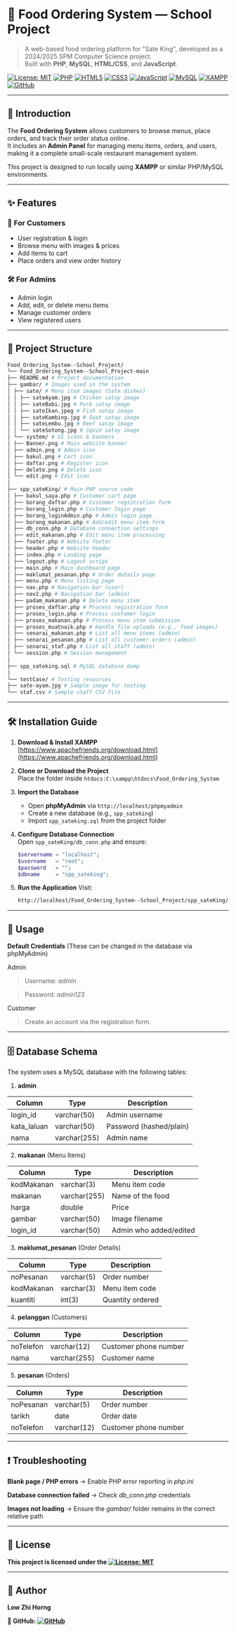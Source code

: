 # 🍢 Food Ordering System — School Project

> A web-based food ordering platform for "Sate King", developed as a 2024/2025 SPM Computer Science project.  
> Built with **PHP**, **MySQL**, **HTML/CSS**, and **JavaScript**.

[![License: MIT](https://img.shields.io/badge/License-MIT-green.svg)](https://opensource.org/licenses/MIT)
[![PHP](https://img.shields.io/badge/PHP-777BB4?logo=php&logoColor=white)](https://www.php.net/)
[![HTML5](https://img.shields.io/badge/HTML5-E34F26?logo=html5&logoColor=white)](https://developer.mozilla.org/docs/Web/HTML)
[![CSS3](https://img.shields.io/badge/CSS3-1572B6?logo=css3&logoColor=white)](https://developer.mozilla.org/docs/Web/CSS)
[![JavaScript](https://img.shields.io/badge/JavaScript-F7DF1E?logo=javascript&logoColor=black)](https://developer.mozilla.org/docs/Web/JavaScript)
[![MySQL](https://img.shields.io/badge/MySQL-4479A1?logo=mysql&logoColor=white)](https://www.mysql.com/)
[![XAMPP](https://img.shields.io/badge/XAMPP-FB7A24?logo=xampp&logoColor=white)](https://www.apachefriends.org/)
[![GitHub](https://img.shields.io/badge/GitHub-Food_Ordering_System--School_Project-black?logo=github)](https://github.com/LowZhiHorng/Food_Ordering_System--School_Project)

---

## 📖 Introduction
The **Food Ordering System** allows customers to browse menus, place orders, and track their order status online.  
It includes an **Admin Panel** for managing menu items, orders, and users, making it a complete small-scale restaurant management system.

This project is designed to run locally using **XAMPP** or similar PHP/MySQL environments.

---

## ✨ Features
### 👤 For Customers
- User registration & login
- Browse menu with images & prices
- Add items to cart
- Place orders and view order history

### 🛠 For Admins
- Admin login
- Add, edit, or delete menu items
- Manage customer orders
- View registered users

---

## 📂 Project Structure
```bash
Food_Ordering_System--School_Project/
└── Food_Ordering_System--School_Project-main
├── README.md # Project documentation
├── gambar/ # Images used in the system
│ ├── sate/ # Menu item images (Sate dishes)
│ │ ├── sateAyam.jpg # Chicken satay image
│ │ ├── sateBabi.jpg # Pork satay image
│ │ ├── sateIkan.jpeg # Fish satay image
│ │ ├── sateKambing.jpg # Goat satay image
│ │ ├── sateLembu.jpg # Beef satay image
│ │ └── sateSotong.jpg # Squid satay image
│ └── system/ # UI icons & banners
│ ├── Banner.png # Main website banner
│ ├── admin.png # Admin icon
│ ├── bakul.png # Cart icon
│ ├── daftar.png # Register icon
│ ├── delete.png # Delete icon
│ └── edit.png # Edit icon
│
├── spp_sateKing/ # Main PHP source code
│ ├── bakul_saya.php # Customer cart page
│ ├── borang_daftar.php # Customer registration form
│ ├── borang_login.php # Customer login page
│ ├── borang_loginAdmin.php # Admin login page
│ ├── borang_makanan.php # Add/edit menu item form
│ ├── db_conn.php # Database connection settings
│ ├── edit_makanan.php # Edit menu item processing
│ ├── footer.php # Website footer
│ ├── header.php # Website header
│ ├── index.php # Landing page
│ ├── logout.php # Logout script
│ ├── main.php # Main dashboard page
│ ├── maklumat_pesanan.php # Order details page
│ ├── menu.php # Menu listing page
│ ├── nav.php # Navigation bar (user)
│ ├── nav2.php # Navigation bar (admin)
│ ├── padam_makanan.php # Delete menu item
│ ├── proses_daftar.php # Process registration form
│ ├── proses_login.php # Process customer login
│ ├── proses_makanan.php # Process menu item submission
│ ├── proses_muatnaik.php # Handle file uploads (e.g., food images)
│ ├── senarai_makanan.php # List all menu items (admin)
│ ├── senarai_pesanan.php # List all customer orders (admin)
│ ├── senarai_staf.php # List all staff (admin)
│ └── session.php # Session management
│
├── spp_sateking.sql # MySQL database dump
│
└── testCase/ # Testing resources
├── sate-ayam.jpg # Sample image for testing
└── staf.csv # Sample staff CSV file
```

---

## 🛠 Installation Guide
1. **Download & Install XAMPP**  
   [https://www.apachefriends.org/download.html](https://www.apachefriends.org/download.html)

2. **Clone or Download the Project**  
   Place the folder inside `htdocs:C:\xampp\htdocs\Food_Ordering_System`

3. **Import the Database**  
   - Open **phpMyAdmin** via `http://localhost/phpmyadmin`
   - Create a new database (e.g., `spp_sateking`)
   - Import `spp_sateking.sql` from the project folder

4. **Configure Database Connection**  
   Open `spp_sateKing/db_conn.php` and ensure:
   ```php
   $servername = "localhost";
   $username   = "root";
   $password   = "";
   $dbname     = "spp_sateking";
   
5. **Run the Application**
   Visit:
   ```bash
   http://localhost/Food_Ordering_System--School_Project/spp_sateKing/

---

## 🚀 Usage
**Default Credentials**
(These can be changed in the database via phpMyAdmin)

Admin

> Username: *admin*

> Password: *admin123*


Customer

> Create an account via the registration form.

---

## 🗄 Database Schema
The system uses a MySQL database with the following tables:

1. **admin**

| Column       | Type         | Description             |
| ------------ | ------------ | ----------------------- |
| login\_id    | varchar(50)  | Admin username          |
| kata\_laluan | varchar(50)  | Password (hashed/plain) |
| nama         | varchar(255) | Admin name              |


2. **makanan** (Menu Items)

| Column     | Type         | Description            |
| ---------- | ------------ | ---------------------- |
| kodMakanan | varchar(3)   | Menu item code         |
| makanan    | varchar(255) | Name of the food       |
| harga      | double       | Price                  |
| gambar     | varchar(50)  | Image filename         |
| login\_id  | varchar(50)  | Admin who added/edited |


3. **maklumat_pesanan** (Order Details)

| Column     | Type       | Description      |
| ---------- | ---------- | ---------------- |
| noPesanan  | varchar(5) | Order number     |
| kodMakanan | varchar(3) | Menu item code   |
| kuantiti   | int(3)     | Quantity ordered |


4. **pelanggan** (Customers)

| Column    | Type         | Description           |
| --------- | ------------ | --------------------- |
| noTelefon | varchar(12)  | Customer phone number |
| nama      | varchar(255) | Customer name         |


5. **pesanan** (Orders)

| Column    | Type        | Description           |
| --------- | ----------- | --------------------- |
| noPesanan | varchar(5)  | Order number          |
| tarikh    | date        | Order date            |
| noTelefon | varchar(12) | Customer phone number |



---

## ❗ Troubleshooting

**Blank page / PHP errors** → Enable PHP error reporting in *php.ini*

**Database connection failed** → Check *db_conn.php* credentials

**Images not loading** → Ensure the *gambar/* folder remains in the correct relative path

---

## 📜 License
**This project is licensed under the [![License: MIT](https://img.shields.io/badge/License-MIT-green.svg)](https://opensource.org/licenses/MIT)**

---

## 👤 Author
**Low Zhi Horng**

**📂 GitHub: [![GitHub](https://img.shields.io/badge/GitHub-LowZhiHorng-black?logo=github)](https://github.com/LowZhiHorng)**
